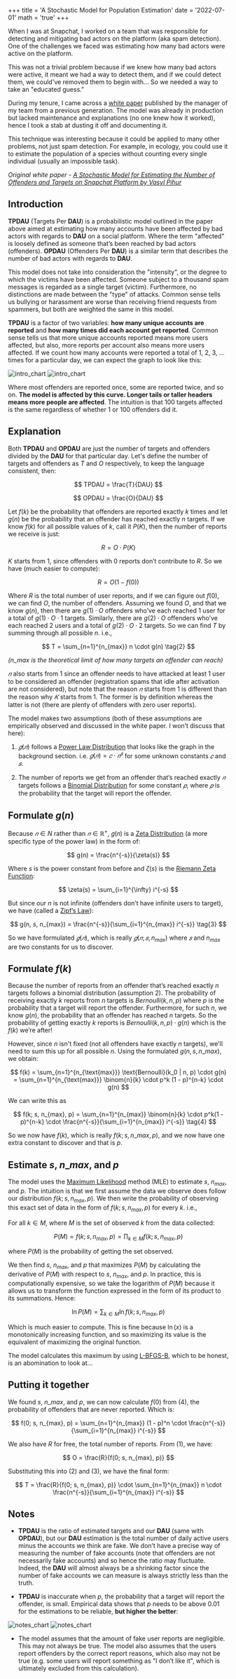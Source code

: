+++
title = 'A Stochastic Model for Population Estimation'
date = '2022-07-01'
math = 'true'
+++

When I was at Snapchat, I worked on a team that was responsible for detecting and mitigating bad actors on the platform (aka spam detection). One of the challenges we faced was estimating how many bad actors were active on the platform.

This was not a trivial problem because if we knew how many bad actors were active, it meant we had a way to detect them, and if we could detect them, we could've removed them to begin with... So we needed a way to take an "educated guess."

During my tenure, I came across a [white paper](https://arxiv.org/abs/2211.03754) published by the manager of my team from a previous generation. The model was already in production but lacked maintenance and explanations (no one knew how it worked), hence I took a stab at dusting it off and documenting it.

This technique was interesting because it could be applied to many other problems, not just spam detection. For example, in ecology, you could use it to estimate the population of a species without counting every single individual (usually an impossible task).

_Original white paper - [A Stochastic Model for Estimating the Number of Offenders and Targets on Snapchat Platform by Vasyl Pihur](https://arxiv.org/abs/2211.03754)_

## Introduction

**TPDAU** (Targets Per **DAU**) is a probabilistic model outlined in the paper above aimed at estimating how many accounts have been affected by bad actors with regards to **DAU** on a social platform. Where the term "affected" is loosely defined as someone that’s been reached by bad actors (offenders). **OPDAU** (Offenders Per **DAU**) is a similar term that describes the number of bad actors with regards to **DAU**.

This model does not take into consideration the "intensity", or the degree to which the victims have been affected. Someone subject to a thousand spam messages is regarded as a single target (victim). Furthermore, no distinctions are made between the "type" of attacks. Common sense tells us bullying or harassment are worse than receiving friend requests from spammers, but both are weighted the same in this model.

**TPDAU** is a factor of two variables: **how many unique accounts are reported** and **how many times did each account get reported**. Common sense tells us that more unique accounts reported means more users affected, but also, more reports per account also means more users affected. If we count how many accounts were reported a total of 1, 2, 3, ... times for a particular day, we can expect the graph to look like this:

![intro_chart](intro_light.webp#light)
![intro_chart](intro_dark.webp#dark)

Where most offenders are reported once, some are reported twice, and so on. **The model is affected by this curve. Longer tails or taller headers means more people are affected**. The intuition is that 100 targets affected is the same regardless of whether 1 or 100 offenders did it.

## Explanation

Both **TPDAU** and **OPDAU** are just the number of targets and offenders divided by the **DAU** for that particular day. Let's define the number of targets and offenders as $T$ and $O$ respectively, to keep the language consistent, then:

$$
TPDAU = \frac{T}{DAU}
$$

$$
OPDAU = \frac{O}{DAU}
$$

Let $f(k)$ be the probability that offenders are reported exactly $k$ times and let $g(n)$ be the probability that an offender has reached exactly $n$ targets. If we know $f(k)$ for all possible values of $k$, call it $P(K)$, then the number of reports we receive is just:

$$
R = O \cdot P(K)
$$

$K$ starts from 1, since offenders with 0 reports don’t contribute to $R$. So we have (much easier to compute):

$$
R = O(1 - f(0)) \tag{1}
$$

Where $R$ is the total number of user reports, and if we can figure out $f(0)$, we can find $O$, the number of offenders. Assuming we found $O$, and that we know $g(n)$, then there are $g(1) \cdot O$ offenders who’ve each reached 1 user for a total of $g(1) \cdot O \cdot 1$ targets. Similarly, there are $g(2) \cdot O$ offenders who’ve each reached 2 users and a total of $g(2) \cdot O \cdot 2$ targets. So we can find $T$ by summing through all possible $n$. i.e.,

$$
T = \sum_{n=1}^{n_{max}} n \cdot g(n) \tag{2}
$$

_($n\_{max}$ is the theoretical limit of how many targets an offender can reach)_

$𝑛$ also starts from 1 since an offender needs to have attacked at least 1 user to be considered an offender (registration spams that idle after activation are not considered), but note that the reason $𝑛$ starts from 1 is different than the reason why $𝐾$ starts from 1. The former is by definition whereas the latter is not (there are plenty of offenders with zero user reports).

The model makes two assumptions (both of these assumptions are empirically observed and discussed in the white paper. I won’t discuss that here):

1. $𝑔(𝑛)$ follows a [Power Law Distribution](https://en.wikipedia.org/wiki/Power_law) that looks like the graph in the background section. i.e. $𝑔(𝑛) = 𝑐 \cdot 𝑛^𝑠$ for some unknown constants $𝑐$ and $𝑠$.

2. The number of reports we get from an offender that’s reached exactly $𝑛$ targets follows a [Binomial Distribution](https://www.google.com/search?client=safari&rls=en&q=Binomial+Distribution&ie=UTF-8) for some constant $𝑝$, where $𝑝$ is the probability that the target will report the offender.

## Formulate $g(n)$

Because $𝑛 \in N$ rather than $𝑛 \in \mathbb{R}^{+}$, 𝑔(𝑛) is a [Zeta Distribution](https://www.google.com/search?client=safari&rls=en&q=Zeta+Distribution&ie=UTF-8) (a more specific type of the power law) in the form of:

$$
g(n) = \frac{n^{-s}}{\zeta(s)}
$$

Where $s$ is the power constant from before and $\zeta(s)$ is the [Riemann Zeta Function](https://en.wikipedia.org/wiki/Riemann_zeta_function):

$$
\zeta(s) = \sum_{i=1}^{\infty} i^{-s}
$$

But since our $n$ is not infinite (offenders don’t have infinite users to target), we have (called a [Zipf’s Law](https://simple.wikipedia.org/wiki/Zipf%27s_law#:~:text=Zipf's%20law%20is%20an%20empirical,rank%20in%20the%20frequency%20table)):

$$
g(n, s, n_{max}) = \frac{n^{-s}}{\sum_{i=1}^{n_{max}} i^{-s}} \tag{3}
$$

So we have formulated $𝑔(𝑛)$, which is really $𝑔(𝑛, 𝑠, n_{max})$ where $𝑠$ and $n_{max}$ are two constants for us to discover.

## Formulate $f(k)$

Because the number of reports from an offender that’s reached exactly $n$ targets follows a binomial distribution (assumption 2). The probability of receiving exactly $k$ reports from $n$ targets is $Bernoulli(k, n, p)$ where $p$ is the probability that a target will report the offender. Furthermore, for such $n$, we know $g(n)$, the probability that an offender has reached $n$ targets. So the probability of getting exactly $k$ reports is $Bernoulli(k, n, p) \cdot g(n)$ which is the $f(k)$ we’re after!

However, since $n$ isn't fixed (not all offenders have exactly $n$ targets), we'll need to sum this up for all possible $n$. Using the formulated $g(n, s, n\_{max})$, we obtain:

$$
f(k) = \sum_{n=1}^{n_{\text{max}}} \text{Bernoulli}(k_0 | n, p) \cdot g(n) = \sum_{n=1}^{n_{\text{max}}} \binom{n}{k} \cdot p^k (1 - p)^{n-k} \cdot g(n)
$$

We can write this as

$$
f(k; s, n_{max}, p) = \sum_{n=1}^{n_{max}} \binom{n}{k} \cdot p^k(1 - p)^{n-k} \cdot \frac{n^{-s}}{\sum_{i=1}^{n_{max}} i^{-s}} \tag{4}
$$

So we now have $f(k)$, which is really $f(k; s, n\_{max}, p)$, and we now have one extra constant to discover and that is $p$.

## Estimate $s$, $n\_{max}$, and $p$

The model uses the [Maximum Likelihood](https://en.wikipedia.org/wiki/Maximum_likelihood_estimation#:~:text=In%20statistics%2C%20maximum%20likelihood%20estimation,observed%20data%20is%20most%20probable.) method (MLE) to estimate $s$, $n_{max}$, and $p$. The intuition is that we first assume the data we observe does follow our distribution $f(k; s, n_{max}, p)$. We then write the probability of observing this exact set of data in the form of $f(k; s, n_{max}, p)$ for every $k$. i.e.,

For all $k \in M$, where $M$ is the set of observed $k$ from the data collected:

$$
P(M) = f(k; s, n_{max}, p) =\prod_{k \in M} f(k; s, n_{max}, p)
$$

where $P(M)$ is the probability of getting the set observed.

We then find $s$, $n_{max}$, and $p$ that maximizes $P(M)$ by calculating the derivative of $P(M)$ with respect to $s$, $n_{max}$, and $p$. In practice, this is computationally expensive, so we take the logarithm of $P(M)$ because it allows us to transform the function expressed in the form of its product to its summations. Hence:

$$
\ln P(M) = \sum_{k \in M} \ln f(k; s, n_{max}, p)
$$

Which is much easier to compute. This is fine because $\ln(x)$ is a monotonically increasing function, and so maximizing its value is the equivalent of maximizing the original function.

The model calculates this maximum by using [L-BFGS-B](https://bergant.github.io/nlexperiment/flocking_bfgs.html), which to be honest, is an abomination to look at...

## Putting it together

We found $s$, $n\_{max}$, and $p$, we can now calculate $f(0)$ from (4), the probability of offenders that are never reported. Which is:

$$
f(0; s, n_{max}, p) = \sum_{n=1}^{n_{max}} (1 - p)^n \cdot \frac{n^{-s}}{\sum_{i=1}^{n_{max}} i^{-s}}
$$

We also have $R$ for free, the total number of reports. From (1), we have:

$$
O = \frac{R}{f(0; s, n_{max}, p)}
$$

Substituting this into (2) and (3), we have the final form:

$$
T = \frac{R}{f(0; s, n_{max}, p)} \cdot \sum_{n=1}^{n_{max}} n \cdot \frac{n^{-s}}{\sum_{i=1}^{n_{max}} i^{-s}}
$$

## Notes

- **TPDAU** is the ratio of estimated targets and our **DAU** (same with **OPDAU**), but our **DAU** estimation is the total number of daily active users minus the accounts we think are fake. We don’t have a precise way of measuring the number of fake accounts (note that offenders are not necessarily fake accounts) and so hence the ratio may fluctuate. Indeed, the **DAU** will almost always be a shrinking factor since the number of fake accounts we can measure is always strictly less than the truth.

- **TPDAU** is inaccurate when $p$, the probability that a target will report the offender, is small. Empirical data shows that $p$ needs to be above $0.01$ for the estimations to be reliable, **but higher the better**:

![notes_chart](notes_light.webp#light)
![notes_chart](notes_dark.webp#dark)

- The model assumes that the amount of fake user reports are negligible. This may not always be true. The model also assumes that the users report offenders by the correct report reasons, which also may not be true (e.g. some users will report something as "I don’t like it", which is ultimately excluded from this calculation).
